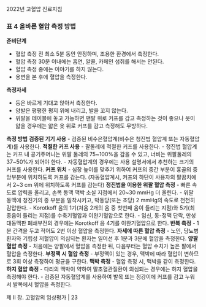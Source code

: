 2022년 고혈압 진료지침

### 표 4 올바른 혈압 측정 방법

**준비단계**
- 혈압 측정 전 최소 5분 동안 안정하며, 조용한 환경에서 측정한다.
- 혈압 측정 30분 이내에는 흡연, 알콜, 카페인 섭취를 해서는 안된다.
- 혈압 측정 중에는 이야기를 하지 않는다.
- 용변을 본 후에 혈압을 측정한다.

**측정자세**
- 등은 바르게 기대고 앉아서 측정한다.
- 양발은 평평한 평지 위에 내리고, 발을 꼬지 않는다.
- 위팔을 테이블에 놓고 가능하면 맨팔 위로 커프를 감고 측정하는 것이 좋으나 옷이 얇을 경우에는 얇은 옷 위로 커프를 감고 측정해도 무방하다.

**측정 방법**
    **검증된 기기 사용**
    - 검증된 비수은혈압계(비수은 청진법 혈압계 또는 자동혈압계)를 사용한다.
    **적절한 커프 사용**
    - 팔둘레에 적절한 커프를 사용한다.
    - 정진법 혈압계는 커프 내 공기주머니는 위팔 둘레의 75~100%을 감을 수 있고, 너비는 위팔둘레의 37~50%가 되어야 한다.
    - 자동혈압계의 경우에는 사용 설명서에서 추천하는 크기의 커프를 사용한다.
    **커프 위치**
    - 심장 높이를 맞추기 위하여 커프의 중간 부분이 흉골의 중앙부분에 위치하도록 커프를 감는다.
      (자동혈압계시, 커프의 하단이 사용자의 팔꿈치에서 2~3 cm 위에 위치하도록 커프를 감는다)
    **정진법을 이용한 위팔 혈압 측정**
    - 빠른 속도로 압력을 올리고, 손목 동맥 맥박 소실 지점에서 20~30 mmHg 더 올린다.
    - 위팔 동맥에 청진기의 종 부분을 밀착시키고, 박동당(또는 초당) 2 mmHg의 속도로 천천히 감압한다.
    - Korotkoff 음의 1기(처음 2개의 음 중 첫번째 음이 들리는 지점)와 5기(최종음이 들리는 지점)를 수축기혈압과 이완기혈압으로 한다.
    - 임신, 동-정맥 단락, 만성 대동맥판 폐쇄부전의 경우에는 Korotkoff 음 4기를 이완기혈압으로 한다.
    **반복 측정**
    - 1분 간격을 두고 적어도 2번 이상 혈압을 측정한다.
    **자세에 따른 혈압 측정**
    - 노인, 당뇨병 환자와 기립성 저혈압이 의심되는 환자는 일어선 후 1분과 3분에 혈압을 측정한다.
    **양팔 혈압 측정**
    - 처음에는 양팔에서 혈압을 측정한 뒤, 다음부터는 혈압 수치가 높은 팔에서 혈압을 측정한다.
    **부정맥 시 혈압 측정**
    - 부정맥이 있는 경우, 맥박에 따라 혈압이 변하므로 3회 이상 측정하여 평균을 구한다.
    **맥박 측정**
    - 혈압 측정 시, 맥박을 같이 측정한다.
    **하지 혈압 측정**
    - 다리의 맥박이 약하여 말초혈관질환이 의심되는 경우에는 하지 혈압을 측정해야 한다.
    - 검증된 자동혈압계를 사용하여 발목 또는 정강이에 커프를 감고 누워서 발목에서 혈압을 측정한다.

제 II 장. 고혈압의 임상평가 | <PAGE>23